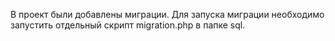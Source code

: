 В проект были добавлены миграции. Для запуска миграции необходимо запустить отдельный скрипт migration.php в папке sql.